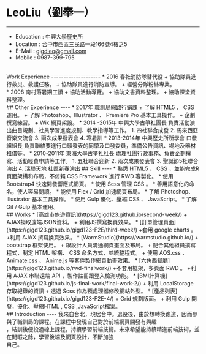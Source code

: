 # LeoLiu（劉奉一）
----
* Education : 中興大學歷史所
* Location : 台中市西區三民路一段166號4樓之5
* E-Mail : gigdleo@gmail.com
* Mobile : 0987-399-795
<br>
Work Experience
--------------------
* 2016 春社消防隊替代役
  + 協助隊員進行救災、救護任務。
  + 協助隊員進行消防宣導。
  + 經營分隊粉絲專業。
 <br>
* 2008 南村落暑期工讀
  + 協助活動導覽。
  + 協助文書資料整理。
  + 協助課堂資料整理。
<br>
## Other Experience
----
* 2017年 職訓局網路行銷課
  + 了解 HTML5 、 CSS 運用。
  + 了解 Photoshop、Illustrator 、 Premiere Pro 基本工具操作。
  + 企劃撰寫練習。
  + Wix 網頁架設。
* 2014 -2015年 中興大學古箏社團長
  負責活動演出曲目規劃、社員學習進度規劃、教學指導等工作。
  1. 四社聯合成發 
  2. 馬來西亞音樂交流會 
  3. 兩次成果發表會 
  4. 寒暑訓
* 2013-2014年 中興歷史所所學會 口發組組長
  負責聯絡要進行口頭發表的同學及口發委員，準備公告資訊、場地及器材租借等。
* 2010-2011年 東海大學古箏社社長
  處理社團行政事務、負責企劃撰寫、活動經費申請等工作。
  1. 五社聯合迎新 
  2. 兩次成果發表會 
  3. 聖誕節5社聯合演出 
  4. 瑞聯天地 社區新春演出
## Skill
----
* 熟悉 HTML5 、 CSS ，並能完成R頁面架構和布局，不倚賴 CSS Framework 進行 RWD 客製化。
* 使用 Bootstrap4 快速開發響應式網頁。
* 使用 Scss 管理 CSS 。
* 善用語意化的命名，使人容易閱讀。
* 能使用 Flex / Grid 加速網頁布局。
* 了解 Photoshop、Illustrator 基本工具操作。
* 使用 Gulp 優化、壓縮 CSS 、 JavaScript。
* 了解 Git / Gulp 基本運用。
<br>
## Works
* [高雄市旅遊資訊](https://gigd123.github.io/second-week/)
  + AJAX撈取遠端JSON資料。
  + 利用JS撰寫換頁效果。
* [訂單管理頁面](https://gigd123.github.io/gigd123-F2E/third-week/)
  +套用 google charts 。
  +利用 AJAX 撰寫換頁效果。
* [WarmStudio](https://warmstudio.github.io/)
  + bootstrap 框架使用。
  + 跟設計人員溝通網頁畫面及布局。  
  + 配合其他組員撰寫程式，制定 HTML 架構、 CSS 命名方式，並統整程式。
  + 使用 AOS.css 、 Animate.css 、 Anime.js 等套件製作網頁動畫效果。
* [六角西餐廳](https://gigd123.github.io/rwd-finalwork/)
  +不套用框架，多頁面 RWD 。
  +利用 AJAX 串聯遠端 API ，製作註冊跟登入檢測功能。
* [BMI計算機](https://gigd123.github.io/js-final-work/final-work-2/)
  + 利用 LocalStorage 存取紀錄的資訊
  + 透過 Scss 作為預處理器修改網站外型。
 * [產品列表](https://gigd123.github.io/gigd123-F2E-4/)
  + Grid 規劃版面。
  + 利用 Gulp 開發，優化、壓縮HTML , CSS ,JavaScript檔案。
<br>
## Introduction
----
我來自台北，現居台中。退役後，由於想轉換跑道，因而參與了職訓局的課程。在課程中發現自己對於前端網頁開發有興趣<br>
，結訓後便投過線上課程，持續學習前端技術。未來希望能持續精進前端技術，並在閒暇之餘，學習後端及網頁設計，不斷加強<br>
自己。
